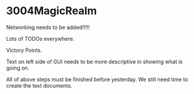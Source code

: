 # 3004MagicRealm
Networking needs to be added!!!!! 

Lots of TODOs everywhere.

Victory Points.

Text on left side of GUI needs to be more descriptive in showing what is going on.

All of above steps must be finished before yesterday. We still need time to create the text documents.
